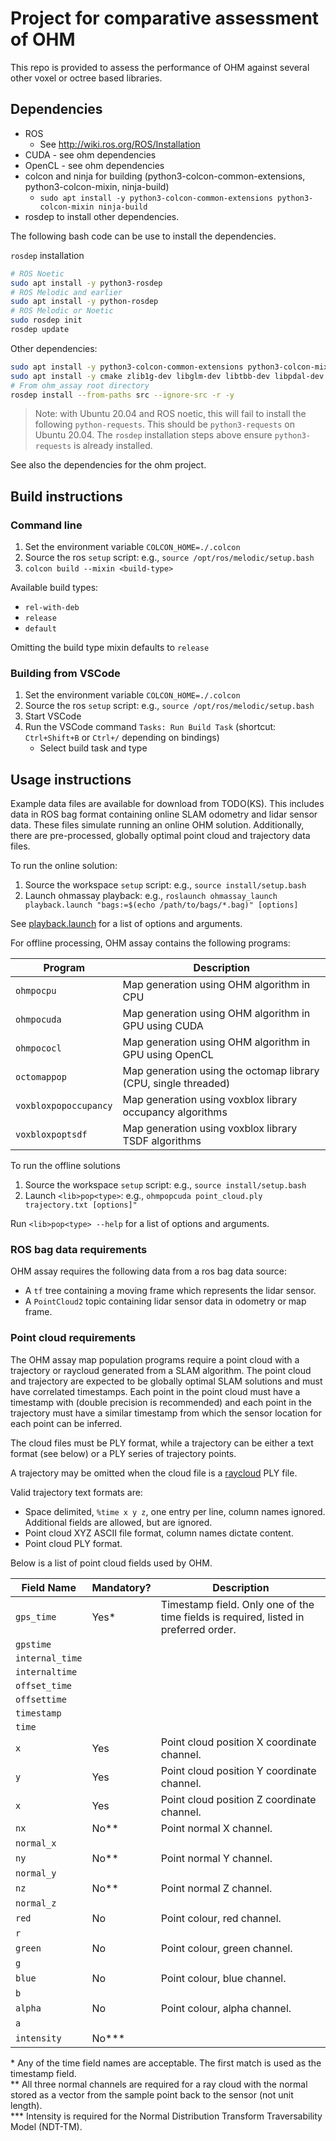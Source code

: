# Project for comparative assessment of OHM

This repo is provided to assess the performance of OHM against several other voxel or octree based libraries.

## Dependencies

- ROS
   - See http://wiki.ros.org/ROS/Installation
- CUDA - see ohm dependencies
- OpenCL - see ohm dependencies
- colcon and ninja for building (python3-colcon-common-extensions, python3-colcon-mixin, ninja-build)
   - `sudo apt install -y python3-colcon-common-extensions python3-colcon-mixin ninja-build`
- rosdep to install other dependencies.

The following bash code can be use to install the dependencies.

`rosdep` installation

```bash
# ROS Noetic
sudo apt install -y python3-rosdep
# ROS Melodic and earlier
sudo apt install -y python-rosdep
# ROS Melodic or Noetic
sudo rosdep init
rosdep update
```

Other dependencies:
```bash
sudo apt install -y python3-colcon-common-extensions python3-colcon-mixin ninja-build
sudo apt install -y cmake zlib1g-dev libglm-dev libtbb-dev libpdal-dev doxygen
# From ohm_assay root directory
rosdep install --from-paths src --ignore-src -r -y
```

> Note: with Ubuntu 20.04 and ROS noetic, this will fail to install the following `python-requests`. This should be `python3-requests` on Ubuntu 20.04. The `rosdep` installation steps above ensure `python3-requests` is already installed.

See also the dependencies for the ohm project.

## Build instructions

### Command line

1. Set the environment variable `COLCON_HOME=./.colcon`
2. Source the ros `setup` script: e.g., `source /opt/ros/melodic/setup.bash`
3. `colcon build --mixin <build-type>`

Available build types:

- `rel-with-deb`
- `release`
- `default`

Omitting the build type mixin defaults to `release`

### Building from VSCode

1. Set the environment variable `COLCON_HOME=./.colcon`
2. Source the ros `setup` script: e.g., `source /opt/ros/melodic/setup.bash`
3. Start VSCode
4. Run the VSCode command `Tasks: Run Build Task` (shortcut: `Ctrl+Shift+B` or `Ctrl+/` depending on bindings)
   - Select build task and type

## Usage instructions

Example data files are available for download from TODO(KS). This includes data in ROS bag format containing online SLAM odometry and lidar sensor data. These files simulate running an online OHM solution. Additionally, there are pre-processed, globally optimal point cloud and trajectory data files.

To run the online solution:

1. Source the workspace `setup` script: e.g., `source install/setup.bash`
2. Launch ohmassay playback: e.g., `roslaunch ohmassay_launch playback.launch "bags:=$(echo /path/to/bags/*.bag)" [options]`

See [playback.launch](./src/ohmassay_launch/launch/playback.launch) for a list of options and arguments.

For offline processing, OHM assay contains the following programs:

| Program               | Description                                                     |
| --------------------- | --------------------------------------------------------------- |
| `ohmpocpu`            | Map generation using OHM algorithm in CPU                       |
| `ohmpocuda`           | Map generation using OHM algorithm in GPU using CUDA            |
| `ohmpococl`           | Map generation using OHM algorithm in GPU using OpenCL          |
| `octomappop`          | Map generation using the octomap library (CPU, single threaded) |
| `voxbloxpopoccupancy` | Map generation using voxblox library occupancy algorithms       |
| `voxbloxpoptsdf`      | Map generation using voxblox library TSDF algorithms            |

To run the offline solutions

1. Source the workspace `setup` script: e.g., `source install/setup.bash`
2. Launch `<lib>pop<type>`: e.g., `ohmpopcuda point_cloud.ply trajectory.txt [options]"`

Run `<lib>pop<type> --help` for a list of options and arguments.

### ROS bag data requirements

OHM assay requires the following data from a ros bag data source:

- A `tf` tree containing a moving frame which represents the lidar sensor.
- A `PointCloud2` topic containing lidar sensor data in odometry or map frame.

### Point cloud requirements

The OHM assay map population programs require a point cloud with a trajectory or raycloud generated from a SLAM algorithm. The point cloud and trajectory are expected to be globally optimal SLAM solutions and must have correlated timestamps. Each point in the point cloud must have a timestamp with (double precision is recommended) and each point in the trajectory must have a similar timestamp from which the sensor location for each point can be inferred.

The cloud files must be PLY format, while a trajectory can be either a text format (see below) or a PLY series of trajectory points.

A trajectory may be omitted when the cloud file is a [raycloud](https://github.com/csiro-robotics/raycloudtools) PLY file.

Valid trajectory text formats are:

- Space delimited, `%time x y z`, one entry per line, column names ignored. Additional fields are allowed, but are ignored.
- Point cloud XYZ ASCII file format, column names dictate content.
- Point cloud PLY format.

Below is a list of point cloud fields used by OHM.

| Field Name      | Mandatory? | Description                                                                          |
| --------------- | ---------- | ------------------------------------------------------------------------------------ |
| `gps_time`      | Yes*       | Timestamp field. Only one of the time fields is required, listed in preferred order. |
| `gpstime`       |            |                                                                                      |
| `internal_time` |            |                                                                                      |
| `internaltime`  |            |                                                                                      |
| `offset_time`   |            |                                                                                      |
| `offsettime`    |            |                                                                                      |
| `timestamp`     |            |                                                                                      |
| `time`          |            |                                                                                      |
| `x`             | Yes        | Point cloud position X coordinate channel.                                           |
| `y`             | Yes        | Point cloud position Y coordinate channel.                                           |
| `x`             | Yes        | Point cloud position Z coordinate channel.                                           |
| `nx`            | No**       | Point normal X channel.                                                              |
| `normal_x`      |            |                                                                                      |
| `ny`            | No**       | Point normal Y channel.                                                              |
| `normal_y`      |            |                                                                                      |
| `nz`            | No**       | Point normal Z channel.                                                              |
| `normal_z`      |            |                                                                                      |
| `red`           | No         | Point colour, red channel.                                                           |
| `r`             |            |                                                                                      |
| `green`         | No         | Point colour, green channel.                                                         |
| `g`             |            |                                                                                      |
| `blue`          | No         | Point colour, blue channel.                                                          |
| `b`             |            |                                                                                      |
| `alpha`         | No         | Point colour, alpha channel.                                                         |
| `a`             |            |                                                                                      |
| `intensity`     | No***      |                                                                                      |

\* Any of the time field names are acceptable. The first match is used as the timestamp field.<br>
\*\* All three normal channels are required for a ray cloud with the normal stored as a vector from the sample point back to the sensor (not unit length).<br>
\*\*\* Intensity is required for the Normal Distribution Transform Traversability Model (NDT-TM).<br>
